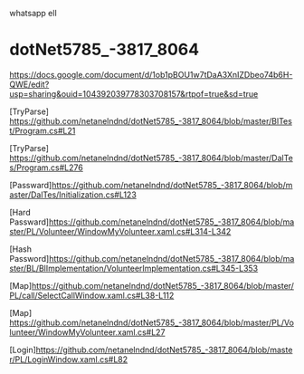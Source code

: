 whatsapp ell
# dotNet5785_-3817_8064
https://docs.google.com/document/d/1ob1pBOU1w7tDaA3XnIZDbeo74b6H-QWE/edit?usp=sharing&ouid=104392039778303708157&rtpof=true&sd=true

[TryParse] https://github.com/netanelndnd/dotNet5785_-3817_8064/blob/master/BlTest/Program.cs#L21

[TryParse] https://github.com/netanelndnd/dotNet5785_-3817_8064/blob/master/DalTes/Program.cs#L276

[Passward]https://github.com/netanelndnd/dotNet5785_-3817_8064/blob/master/DalTes/Initialization.cs#L123

[Hard Passward]https://github.com/netanelndnd/dotNet5785_-3817_8064/blob/master/PL/Volunteer/WindowMyVolunteer.xaml.cs#L314-L342

[Hash Password]https://github.com/netanelndnd/dotNet5785_-3817_8064/blob/master/BL/BlImplementation/VolunteerImplementation.cs#L345-L353

[Map]https://github.com/netanelndnd/dotNet5785_-3817_8064/blob/master/PL/call/SelectCallWindow.xaml.cs#L38-L112

[Map] https://github.com/netanelndnd/dotNet5785_-3817_8064/blob/master/PL/Volunteer/WindowMyVolunteer.xaml.cs#L27

[Login]https://github.com/netanelndnd/dotNet5785_-3817_8064/blob/master/PL/LoginWindow.xaml.cs#L82
